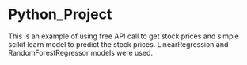 # Python_Project

This is an example of using free API call to get stock prices and simple scikit learn model to predict the stock prices.
LinearRegression and RandomForestRegressor models were used.

